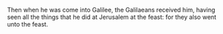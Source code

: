 Then when he was come into Galilee, the Galilaeans received him, having seen all the things that he did at Jerusalem at the feast: for they also went unto the feast.
